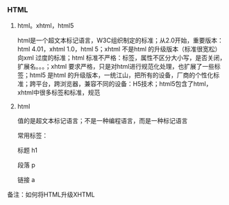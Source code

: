 ### HTML

1. html。xhtml，html5

   html是一个超文本标记语言，W3C组织制定的标准；从2.0开始，重要版本：html 4.01，xhtml 1.0，html 5；xhtml 不是html 的升级版本（标准很宽松）向xml 过度的标准；html 标准不严格：标签，属性不区分大小写，是否关闭，扩展名。。。；xhtml 要求严格，只是对html进行规范化处理，也扩展了一些标签；html5 是html 的升级版本，一统江山，把所有的设备，厂商的个性化标准；跨平台，跨浏览器，兼容不同的设备：H5技术；html5包含了html，xhtml中很多标签和标准，规范

2. html

   值的是超文本标记语言；不是一种编程语言，而是一种标记语言

   常用标签：

   标题 h1

   段落 p

   链接 a

备注：如何将HTML升级XHTML